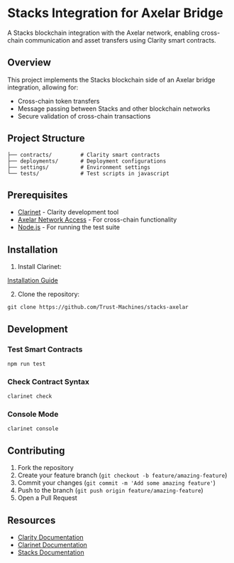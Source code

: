 # Stacks Integration for Axelar Bridge

A Stacks blockchain integration with the Axelar network, enabling cross-chain communication and asset transfers using Clarity smart contracts.

## Overview

This project implements the Stacks blockchain side of an Axelar bridge integration, allowing for:
- Cross-chain token transfers
- Message passing between Stacks and other blockchain networks
- Secure validation of cross-chain transactions

## Project Structure

```
├── contracts/         # Clarity smart contracts
├── deployments/       # Deployment configurations
├── settings/          # Environment settings
└── tests/             # Test scripts in javascript
```

## Prerequisites

- [Clarinet](https://github.com/hirosystems/clarinet) - Clarity development tool
- [Axelar Network Access](https://docs.axelar.dev/) - For cross-chain functionality
- [Node.js](https://nodejs.org/en/download/) - For running the test suite

## Installation

1. Install Clarinet:

[Installation Guide](https://github.com/hirosystems/clarinet?tab=readme-ov-file#installation)

2. Clone the repository:

```
git clone https://github.com/Trust-Machines/stacks-axelar
```

## Development

### Test Smart Contracts

`npm run test`

### Check Contract Syntax

`clarinet check`

### Console Mode

`clarinet console`

## Contributing

1. Fork the repository
2. Create your feature branch (`git checkout -b feature/amazing-feature`)
3. Commit your changes (`git commit -m 'Add some amazing feature'`)
4. Push to the branch (`git push origin feature/amazing-feature`)
5. Open a Pull Request

## Resources

- [Clarity Documentation](https://docs.stacks.co/clarity/)
- [Clarinet Documentation](https://docs.hiro.so/smart-contracts/clarinet)
- [Stacks Documentation](https://docs.stacks.co/)

